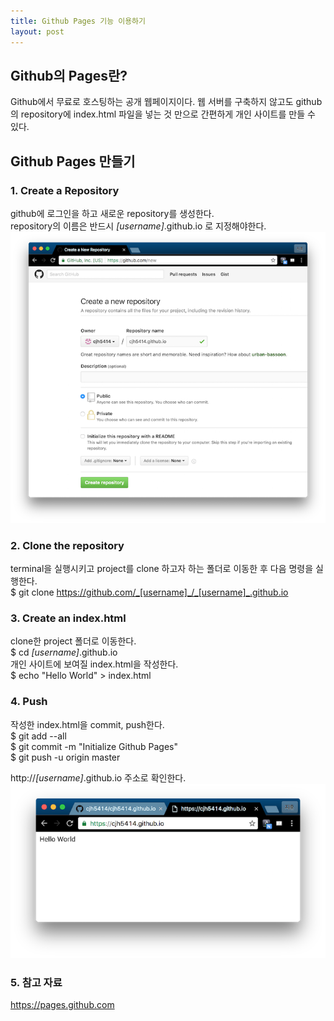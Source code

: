 ```yaml
---
title: Github Pages 기능 이용하기
layout: post
---
```


## Github의 Pages란?
Github에서 무료로 호스팅하는 공개 웹페이지이다. 웹 서버를 구축하지 않고도 github의 repository에 index.html 파일을 넣는 것 만으로 간편하게 개인 사이트를 만들 수 있다.

## Github Pages 만들기
### 1. Create a Repository
github에 로그인을 하고 새로운 repository를 생성한다.  
repository의 이름은 반드시 _[username]_.github.io 로 지정해야한다.  
![New Repository](/images/githubpages/githubpages_new.png)


### 2. Clone the repository
terminal을 실행시키고 project를 clone 하고자 하는 폴더로 이동한 후 다음 명령을 실행한다.  
$ git clone https://github.com/_[username]_/_[username]_.github.io

### 3. Create an index.html
clone한 project 폴더로 이동한다.  
$ cd _[username]_.github.io  
개인 사이트에 보여질 index.html을 작성한다.  
$ echo "Hello World" > index.html  

### 4. Push
작성한 index.html을 commit, push한다.  
$ git add --all  
$ git commit -m "Initialize Github Pages"  
$ git push -u origin master  

http://_[username]_.github.io 주소로 확인한다.  
![New Repository](/images/githubpages/githubpages_result.png)
### 5. 참고 자료
<https://pages.github.com>